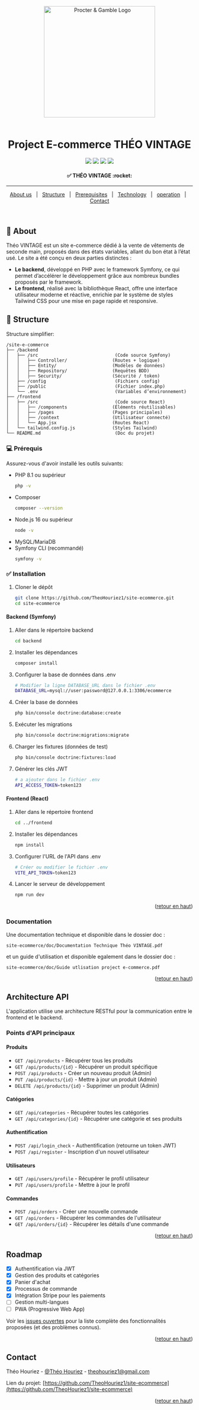 <div align="center" id="top"> 
  <img src="./frontend/public/Logo Théo Vintage.png" 
       alt="Procter & Gamble Logo" 
       height="300px" />
       <br>
  &#xa0;

  <!-- <a href="https://monprojetpython.netlify.app">Démo</a> -->
</div>

<h1 align="center">Project E-commerce THÉO VINTAGE</h1>

<p align="center">
  <img src="https://img.shields.io/badge/Symfony-000000?style=for-the-badge&logo=symfony&logoColor=white" />
  <img src="https://img.shields.io/badge/React-20232A?style=for-the-badge&logo=react&logoColor=61DAFB" />
  <img src="https://img.shields.io/badge/MySQL-4479A1?style=for-the-badge&logo=mysql&logoColor=white" />
  <img src="https://img.shields.io/badge/Tailwind_CSS-38B2AC?style=for-the-badge&logo=tailwind-css&logoColor=white" />
</p>



<!-- Status -->

<h4 align="center"> 
  ✅ THÉO VINTAGE :rocket:
</h4>

<hr>

<p align="center">
    <a href="#dart-About">About us</a> &#xa0; | &#xa0;
    <a href="#file_folder-structure">Structure</a> &#xa0; | &#xa0;
    <a href="#white_check_mark-Prerequisites">Prerequisites</a> &#xa0; | &#xa0;
    <a href="#computer-Technology">Technology</a> &#xa0; | &#xa0;
    <a href="#rocket-operation">operation</a> &#xa0; | &#xa0;
    <a href="#mailbox-contact">Contact</a>
</p>

<br>

## :dart: About ##

Théo VINTAGE est un site e-commerce dédié à la vente de vêtements de seconde main, proposés dans des états variables, allant du bon état à l’état usé.
Le site a été conçu en deux parties distinctes :
*	**Le backend**, développé en PHP avec le framework Symfony, ce qui permet d’accélérer le développement grâce aux nombreux bundles proposés par le framework.
*	**Le frontend**, réalisé avec la bibliothèque React, offre une interface utilisateur moderne et réactive, enrichie par le système de styles Tailwind CSS pour une mise en page rapide et responsive.


## :file_folder: Structure ##

Structure simplifier:

```
/site-e-commerce                      
├── /backend                             
│   ├── /src                             (Code source Symfony)
│   │   ├── Controller/                 (Routes + logique)
│   │   ├── Entity/                     (Modèles de données)
│   │   ├── Repository/                 (Requêtes BDD)
│   │   ├── Security/                   (Sécurité / token)
│   ├── /config                          (Fichiers config)
│   ├── /public                          (Fichier index.php)
│   └── .env                             (Variables d’environnement)
├── /frontend                           
│   ├── /src                             (Code source React)
│   │   ├── /components                 (Éléments réutilisables)
│   │   ├── /pages                      (Pages principales)
│   │   ├── /context                    (Utilisateur connecté)
│   │   └── App.jsx                     (Routes React)
│   └── tailwind.config.js              (Styles Tailwind)
└── README.md                            (Doc du projet)

```
### :computer: Prérequis

Assurez-vous d'avoir installé les outils suivants:

* PHP 8.1 ou supérieur
  ```sh
  php -v
  ```
* Composer
  ```sh
  composer --version
  ```
* Node.js 16 ou supérieur
  ```sh
  node -v
  ```
* MySQL/MariaDB
* Symfony CLI (recommandé)
  ```sh
  symfony -v
  ```

### :white_check_mark: Installation

1. Cloner le dépôt
   ```sh
   git clone https://github.com/TheoHouriez1/site-ecommerce.git
   cd site-ecommerce
   ```

#### Backend (Symfony)

1. Aller dans le répertoire backend
   ```sh
   cd backend
   ```

2. Installer les dépendances
   ```sh
   composer install
   ```

3. Configurer la base de données dans .env
   ```sh
   # Modifier la ligne DATABASE_URL dans le fichier .env
   DATABASE_URL=mysql://user:password@127.0.0.1:3306/ecommerce
   ```

4. Créer la base de données
   ```sh
   php bin/console doctrine:database:create
   ```

5. Exécuter les migrations
   ```sh
   php bin/console doctrine:migrations:migrate
   ```

6. Charger les fixtures (données de test)
   ```sh
   php bin/console doctrine:fixtures:load
   ```

7. Générer les clés JWT
   ```sh
   # a ajouter dans le fichier .env
   API_ACCESS_TOKEN=token123
   ```

#### Frontend (React)

1. Aller dans le répertoire frontend
   ```sh
   cd ../frontend
   ```

2. Installer les dépendances
   ```sh
   npm install
   ```

3. Configurer l'URL de l'API dans .env
   ```sh
   # Créer ou modifier le fichier .env
   VITE_API_TOKEN=token123
   ```

4. Lancer le serveur de développement
   ```sh
   npm run dev
   ```

<p align="right">(<a href="#readme-top">retour en haut</a>)</p>

### Documentation

Une documentation technique et disponible dans le dossier doc :
```
site-ecommerce/doc/Documentation Technique Théo VINTAGE.pdf
```
et un guide d'utilisation et disponible egalement dans le dossier doc :
```
site-ecommerce/doc/Guide utlisation project e-commerce.pdf
```

<p align="right">(<a href="#readme-top">retour en haut</a>)</p>

<!-- API ARCHITECTURE -->
## Architecture API

L'application utilise une architecture RESTful pour la communication entre le frontend et le backend.

### Points d'API principaux

#### Produits
- `GET /api/products` - Récupérer tous les produits
- `GET /api/products/{id}` - Récupérer un produit spécifique
- `POST /api/products` - Créer un nouveau produit (Admin)
- `PUT /api/products/{id}` - Mettre à jour un produit (Admin)
- `DELETE /api/products/{id}` - Supprimer un produit (Admin)

#### Catégories
- `GET /api/categories` - Récupérer toutes les catégories
- `GET /api/categories/{id}` - Récupérer une catégorie et ses produits

#### Authentification
- `POST /api/login_check` - Authentification (retourne un token JWT)
- `POST /api/register` - Inscription d'un nouvel utilisateur

#### Utilisateurs
- `GET /api/users/profile` - Récupérer le profil utilisateur
- `PUT /api/users/profile` - Mettre à jour le profil

#### Commandes
- `POST /api/orders` - Créer une nouvelle commande
- `GET /api/orders` - Récupérer les commandes de l'utilisateur
- `GET /api/orders/{id}` - Récupérer les détails d'une commande

<p align="right">(<a href="#readme-top">retour en haut</a>)</p>

<!-- ROADMAP -->
## Roadmap

- [x] Authentification via JWT
- [x] Gestion des produits et catégories
- [x] Panier d'achat
- [x] Processus de commande
- [x] Intégration Stripe pour les paiements
- [ ] Gestion multi-langues
- [ ] PWA (Progressive Web App)

Voir les [issues ouvertes](https://github.com/your_username/ecommerce/issues) pour la liste complète des fonctionnalités proposées (et des problèmes connus).

<p align="right">(<a href="#readme-top">retour en haut</a>)</p>


<!-- CONTACT -->
## Contact

Théo Houriez - [@Théo Houriez](https://www.linkedin.com/in/th%C3%A9o-houriez-160756296/) - theohouriez1@gmail.com

Lien du projet: [https://github.com/TheoHouriez1/site-ecommerce](https://github.com/TheoHouriez1/site-ecommerce)

<p align="right">(<a href="#readme-top">retour en haut</a>)</p>

<!-- MARKDOWN LINKS & IMAGES -->
<!-- https://www.markdownguide.org/basic-syntax/#reference-style-links -->
[contributors-shield]: https://img.shields.io/badge/Contributors-1-brightgreen?style=for-the-badge
[contributors-url]: https://github.com/your_username/ecommerce/graphs/contributors
[status-shield]: https://img.shields.io/badge/Status-Active-success?style=for-the-badge
[status-url]: https://github.com/your_username/ecommerce
[done-shield]: https://img.shields.io/badge/Completed-80%25-blue?style=for-the-badge
[done-url]: https://github.com/your_username/ecommerce/issues

[product-screenshot]: images/screenshot.png
[Symfony.com]: https://img.shields.io/badge/Symfony-000000?style=for-the-badge&logo=symfony&logoColor=white
[Symfony-url]: https://symfony.com/
[React.js]: https://img.shields.io/badge/React-20232A?style=for-the-badge&logo=react&logoColor=61DAFB
[React-url]: https://reactjs.org/
[MySQL.com]: https://img.shields.io/badge/MySQL-4479A1?style=for-the-badge&logo=mysql&logoColor=white
[MySQL-url]: https://www.mysql.com/
[Tailwind.com]: https://img.shields.io/badge/Tailwind_CSS-38B2AC?style=for-the-badge&logo=tailwind-css&logoColor=white
[Tailwind-url]: https://tailwindcss.com/
[JWT.io]: https://img.shields.io/badge/JWT-000000?style=for-the-badge&logo=json-web-tokens&logoColor=white
[JWT-url]: https://jwt.io/
[Webpack.js]: https://img.shields.io/badge/Webpack-8DD6F9?style=for-the-badge&logo=webpack&logoColor=black
[Webpack-url]: https://webpack.js.org/